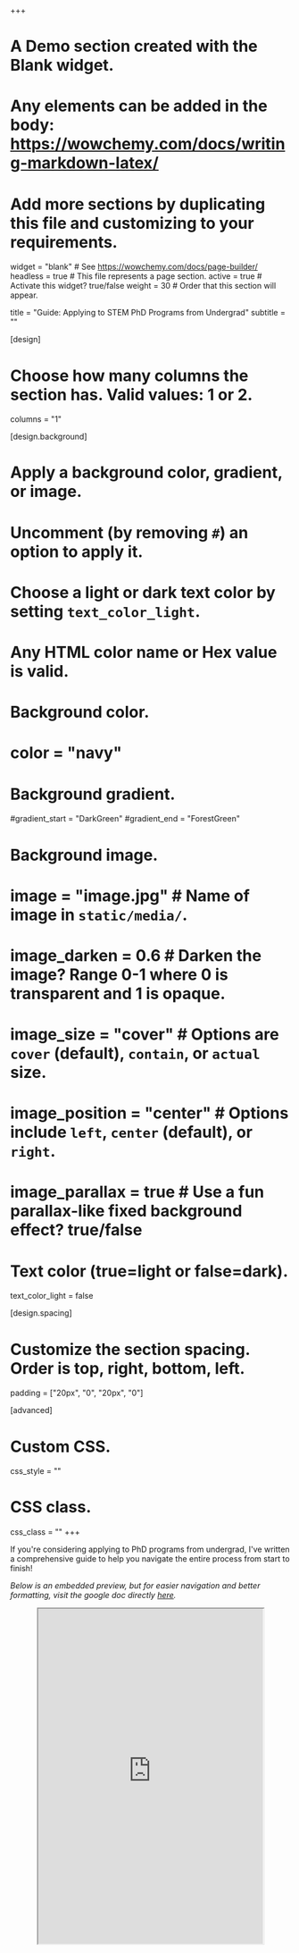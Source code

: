 +++
# A Demo section created with the Blank widget.
# Any elements can be added in the body: https://wowchemy.com/docs/writing-markdown-latex/
# Add more sections by duplicating this file and customizing to your requirements.

widget = "blank"  # See https://wowchemy.com/docs/page-builder/
headless = true  # This file represents a page section.
active = true  # Activate this widget? true/false
weight = 30  # Order that this section will appear.

title = "Guide: Applying to STEM PhD Programs from Undergrad"
subtitle = ""

[design]
  # Choose how many columns the section has. Valid values: 1 or 2.
  columns = "1"

[design.background]
  # Apply a background color, gradient, or image.
  #   Uncomment (by removing `#`) an option to apply it.
  #   Choose a light or dark text color by setting `text_color_light`.
  #   Any HTML color name or Hex value is valid.

  # Background color.
  # color = "navy"

  # Background gradient.
  #gradient_start = "DarkGreen"
  #gradient_end = "ForestGreen"

  # Background image.
  # image = "image.jpg"  # Name of image in `static/media/`.
  # image_darken = 0.6  # Darken the image? Range 0-1 where 0 is transparent and 1 is opaque.
  # image_size = "cover"  #  Options are `cover` (default), `contain`, or `actual` size.
  # image_position = "center"  # Options include `left`, `center` (default), or `right`.
  # image_parallax = true  # Use a fun parallax-like fixed background effect? true/false

  # Text color (true=light or false=dark).
  text_color_light = false

[design.spacing]
  # Customize the section spacing. Order is top, right, bottom, left.
  padding = ["20px", "0", "20px", "0"]

[advanced]
 # Custom CSS.
 css_style = ""

 # CSS class.
 css_class = ""
+++

If you're considering applying to PhD programs from undergrad, I've written a comprehensive guide to help you navigate the entire process from start to finish!

_Below is an embedded preview, but for easier navigation and better formatting, visit the google doc directly [here](https://docs.google.com/document/d/1edbNoCX0frs4gl2jCYWNsBhVEcC049xTE-4f-bouJzw/edit?usp=sharing)._

<div style="text-align:center;">
<iframe width=80% height=600 src="https://docs.google.com/document/d/e/2PACX-1vRP47iJaokpbkRh7oWVZct7hM071UAjd1co_cBe7-VuyrZoACd3waw4AMHJeI71ZfgPbBgZCpSvxuO7/pub?embedded=true"></iframe>
</div>
